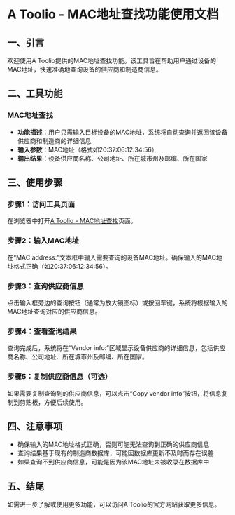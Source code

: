 # A Toolio - MAC地址查找功能使用文档

## 一、引言
欢迎使用A Toolio提供的MAC地址查找功能。该工具旨在帮助用户通过设备的MAC地址，快速准确地查询设备的供应商和制造商信息。

## 二、工具功能
### MAC地址查找
- **功能描述**：用户只需输入目标设备的MAC地址，系统将自动查询并返回该设备供应商和制造商的详细信息
- **输入参数**：MAC地址（格式如20:37:06:12:34:56）
- **输出结果**：设备供应商名称、公司地址、所在城市州及邮编、所在国家

## 三、使用步骤
### 步骤1：访问工具页面
在浏览器中打开[A Toolio - MAC地址查找](https://atoolio.com/mac-address-lookup)页面。

### 步骤2：输入MAC地址
在“MAC address:”文本框中输入需要查询的设备MAC地址。确保输入的MAC地址格式正确（如20:37:06:12:34:56）。

### 步骤3：查询供应商信息
点击输入框旁边的查询按钮（通常为放大镜图标）或按回车键，系统将根据输入的MAC地址查询对应的供应商信息。

### 步骤4：查看查询结果
查询完成后，系统将在“Vendor info:”区域显示设备供应商的详细信息，包括供应商名称、公司地址、所在城市州及邮编、所在国家。

### 步骤5：复制供应商信息（可选）
如果需要复制查询到的供应商信息，可以点击“Copy vendor info”按钮，将信息复制到剪贴板，方便后续使用。

## 四、注意事项
- 确保输入的MAC地址格式正确，否则可能无法查询到正确的供应商信息
- 查询结果基于现有的制造商数据库，可能因数据库更新不及时而存在误差
- 如果查询不到供应商信息，可能是因为该MAC地址未被收录在数据库中

## 五、结尾
如需进一步了解或使用更多功能，可以访问A Toolio的官方网站获取更多信息。